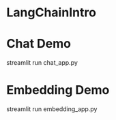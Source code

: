 # LangChainIntro

# Chat Demo
streamlit run chat_app.py

# Embedding Demo
streamlit run embedding_app.py